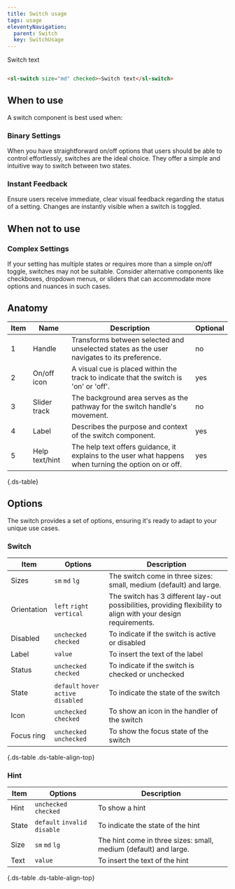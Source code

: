 ```yaml
---
title: Switch usage
tags: usage
eleventyNavigation:
  parent: Switch
  key: SwitchUsage
---
```

<section>

<div class="ds-example">
<sl-switch size="md" checked>Switch text</sl-switch>
</div>

<div class="ds-code">

```html

<sl-switch size="md" checked>~Switch text</sl-switch>

```

</div>
</section>

<section>

## When to use
A switch component is best used when:

### Binary Settings
When you have straightforward on/off options that users should be able to control effortlessly, switches are the ideal choice. They offer a simple and intuitive way to switch between two states.

### Instant Feedback
Ensure users receive immediate, clear visual feedback regarding the status of a setting. Changes are instantly visible when a switch is toggled.

</section>

<section>

## When not to use

### Complex Settings
If your setting has multiple states or requires more than a simple on/off toggle, switches may not be suitable. Consider alternative components like checkboxes, dropdown menus, or sliders that can accommodate more options and nuances in such cases.

</section>

<section>

## Anatomy

<div class="ds-table-wrapper">

|Item|Name| Description | Optional|
|-|-|-|-|
|1|Handle	|Transforms between selected and unselected states as the user navigates to its preference.|no|
|2|On/off icon	|A visual cue is placed within the track to indicate that the switch is 'on' or 'off'.	|yes|
|3|Slider track	|The background area serves as the pathway for the switch handle's movement. |no|
|4|Label	|Describes the purpose and context of the switch component. |yes|
|5|Help text/hint	|The help text offers guidance, it explains to the user what happens when turning the option on or off. |yes|

{.ds-table}

</div>

</section>

<section>

## Options

The switch provides a set of options, ensuring it's ready to adapt to your unique use cases.

<div class="ds-table-wrapper">
  
### Switch

|Item|Options|Description|
|-|-|-|
|Sizes|`sm` `md` `lg`|The switch come in three sizes: small, medium (default) and large. |
|Orientation |`left` `right` `vertical`|The switch has 3 different lay-out possibilities, providing flexibility to align with your design requirements.|
|Disabled|`unchecked` `checked`|To indicate if the switch is active or disabled|
|Label|`value`|To insert the text of the label|
|Status|`unchecked` `checked`|To indicate if the switch is checked or unchecked|
|State|`default` `hover` `active` `disabled` |To indicate the state of the switch|
|Icon|`unchecked` `checked`|To show an icon in the handler of the switch|
|Focus ring|`unchecked` `unchecked`|To show the focus state of the switch|

{.ds-table .ds-table-align-top}

</div>

<div class="ds-table-wrapper">
  
### Hint

|Item|Options|Description|
|-|-|-|
|Hint|`unchecked` `checked`|To show a hint|
|State|`default` `invalid` `disable`|To indicate the state of the hint|
|Size|`sm` `md` `lg`|The hint come in three sizes: small, medium (default) and large.|
|Text|`value`|To insert the text of the hint|


{.ds-table .ds-table-align-top}

</div>

</section>
